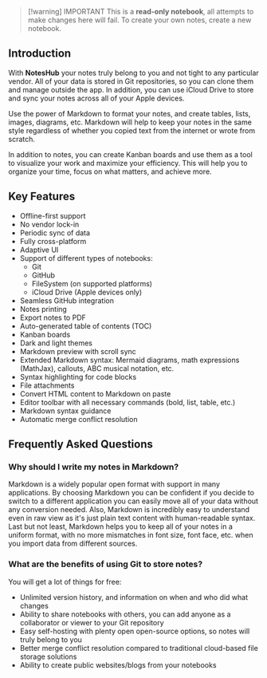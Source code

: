 > [!warning] IMPORTANT
> This is a **read-only notebook**, all attempts to make changes here will fail. To create your own notes, create a new notebook. 

## Introduction

With **NotesHub** your notes truly belong to you and not tight to any particular vendor. All of your data is stored in Git repositories, so you can clone them and manage outside the app.
In addition, you can use iCloud Drive to store and sync your notes across all of your Apple devices.

Use the power of Markdown to format your notes, and create tables, lists, images, diagrams, etc. Markdown will help to keep your notes in the same style regardless of whether you copied text from the internet or wrote from scratch.

In addition to notes, you can create Kanban boards and use them as a tool to visualize your work and maximize your efficiency. This will help you to organize your time, focus on what matters, and achieve more.

## Key Features

- Offline-first support
- No vendor lock-in
- Periodic sync of data
- Fully cross-platform
- Adaptive UI
- Support of different types of notebooks:
  - Git
  - GitHub
  - FileSystem (on supported platforms)
  - iCloud Drive (Apple devices only)
- Seamless GitHub integration  
- Notes printing  
- Export notes to PDF
- Auto-generated table of contents (TOC)
- Kanban boards  
- Dark and light themes  
- Markdown preview with scroll sync  
- Extended Markdown syntax: Mermaid diagrams, math expressions (MathJax), callouts, ABC musical notation, etc.  
- Syntax highlighting for code blocks  
- File attachments  
- Convert HTML content to Markdown on paste  
- Editor toolbar with all necessary commands (bold, list, table, etc.)  
- Markdown syntax guidance  
- Automatic merge conflict resolution

## Frequently Asked Questions  

### Why should I write my notes in Markdown?  
Markdown is a widely popular open format with support in many applications. By choosing Markdown you can be confident if you decide to switch to a different application you can easily move all of your data without any conversion needed. Also, Markdown is incredibly easy to understand even in raw view as it's just plain text content with human-readable syntax. Last but not least, Markdown helps you to keep all of your notes in a uniform format, with no more mismatches in font size, font face, etc. when you import data from different sources.

### What are the benefits of using Git to store notes?  
You will get a lot of things for free:  
- Unlimited version history, and information on when and who did what changes  
- Ability to share notebooks with others, you can add anyone as a collaborator or viewer to your Git repository  
- Easy self-hosting with plenty open open-source options, so notes will truly belong to you  
- Better merge conflict resolution compared to traditional cloud-based file storage solutions  
- Ability to create public websites/blogs from your notebooks